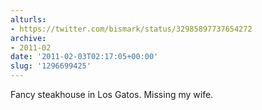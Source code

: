 ```yaml
---
alturls:
- https://twitter.com/bismark/status/32985897737654272
archive:
- 2011-02
date: '2011-02-03T02:17:05+00:00'
slug: '1296699425'
---
```


Fancy steakhouse in Los Gatos. Missing my wife.

